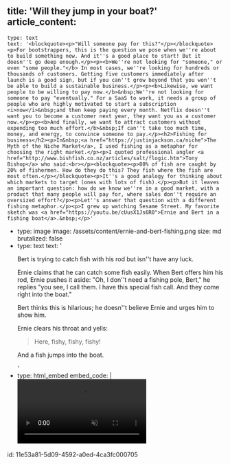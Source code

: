 title: 'Will they jump in your boat?'
article_content:
  -
    type: text
    text: '<blockquote><p>"Will someone pay for this?"</p></blockquote><p>For bootstrappers, this is the question we pose when we''re about to build something new. And it''s a good place to start! But it doesn''t go deep enough.</p><p><b>We''re not looking for "someone," or even "some people."</b> In most cases, we''re looking for hundreds or thousands of customers. Getting five customers immediately after launch is a good sign, but if you can''t grow beyond that you won''t be able to build a sustainable business.</p><p><b>Likewise, we want people to be willing to pay now.</b>&nbsp;We''re not looking for someone to pay "eventually." For a SaaS to work, it needs a group of people who are highly motivated to start a subscription <i>now</i>&nbsp;and then keep paying every month. Netflix doesn''t want you to become a customer next year, they want you as a customer now.</p><p><b>And finally, we want to attract customers without expending too much effort.</b>&nbsp;If can''t take too much time, money, and energy, to convince someone to pay.</p><h2>Fishing for business</h2><p>In&nbsp;<a href="https://justinjackson.ca/niche">The Myth of the Niche Market</a>, I used fishing as a metaphor for choosing the right market.</p><p>I quoted professional angler <a href="http://www.bishfish.co.nz/articles/salt/flogic.htm">Tony Bishop</a> who said:<br></p><blockquote><p>80% of fish are caught by 20% of fishermen. How do they do this? They fish where the fish are most often.</p></blockquote><p>It''s a good analogy for thinking about which markets to target (ones with lots of fish).</p><p>But it leaves an important question: how do we know we''re in a good market, with a product that many people will pay for, where sales don''t require an oversized effort?</p><p>Let''s answer that question with a different fishing metaphor.</p><p>I grew up watching Sesame Street. My favorite sketch was <a href="https://youtu.be/cUusX1Js6R0">Ernie and Bert in a fishing boat</a>.&nbsp;</p>'
  -
    type: image
    image: /assets/content/ernie-and-bert-fishing.png
    size: md
    brutalized: false
  -
    type: text
    text: '<p>Bert is trying to catch fish with his rod but isn''t have any luck.</p><p>Ernie claims that he can catch some fish easily. When Bert offers him his rod, Ernie pushes it aside: "Oh, I don''t need a fishing pole, Bert," he replies "you see, I call them. I have this special fish call. And they come right into the boat."</p><p>Bert thinks this is hilarious; he doesn''t believe Ernie and urges him to show him.</p><p>Ernie clears his throat and yells:<br></p><blockquote><p>Here, fishy, fishy, fishy!</p></blockquote><p>And a fish jumps into the boat.</p>'
  -
    type: html_embed
    embed_code: |
      <video src="http://justinstatamic.test/assets/content/fishy.mp4" autoplay loop controls muted>
      </div>
id: 11e53a81-5d09-4592-a0ed-4ca3fc000705

